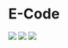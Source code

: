 # E-Code

![](http://it-dev.pro/dev_git/img/screen1.png)
![](http://it-dev.pro/dev_git/img/screen2.png)
![](http://it-dev.pro/dev_git/img/screen3.png)